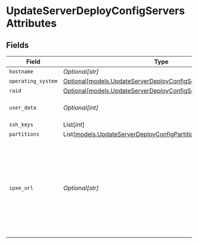 # UpdateServerDeployConfigServersAttributes


## Fields

| Field                                                                                                                                          | Type                                                                                                                                           | Required                                                                                                                                       | Description                                                                                                                                    |
| ---------------------------------------------------------------------------------------------------------------------------------------------- | ---------------------------------------------------------------------------------------------------------------------------------------------- | ---------------------------------------------------------------------------------------------------------------------------------------------- | ---------------------------------------------------------------------------------------------------------------------------------------------- |
| `hostname`                                                                                                                                     | *Optional[str]*                                                                                                                                | :heavy_minus_sign:                                                                                                                             | N/A                                                                                                                                            |
| `operating_system`                                                                                                                             | [Optional[models.UpdateServerDeployConfigServersOperatingSystem]](../models/updateserverdeployconfigserversoperatingsystem.md)                 | :heavy_minus_sign:                                                                                                                             | N/A                                                                                                                                            |
| `raid`                                                                                                                                         | [Optional[models.UpdateServerDeployConfigServersRaid]](../models/updateserverdeployconfigserversraid.md)                                       | :heavy_minus_sign:                                                                                                                             | N/A                                                                                                                                            |
| `user_data`                                                                                                                                    | *Optional[int]*                                                                                                                                | :heavy_minus_sign:                                                                                                                             | User data to configure the server                                                                                                              |
| `ssh_keys`                                                                                                                                     | List[*int*]                                                                                                                                    | :heavy_minus_sign:                                                                                                                             | N/A                                                                                                                                            |
| `partitions`                                                                                                                                   | List[[models.UpdateServerDeployConfigPartitions](../models/updateserverdeployconfigpartitions.md)]                                             | :heavy_minus_sign:                                                                                                                             | N/A                                                                                                                                            |
| `ipxe_url`                                                                                                                                     | *Optional[str]*                                                                                                                                | :heavy_minus_sign:                                                                                                                             | URL where iPXE script is stored on, necessary for custom image deployments. This attribute is required when operating system iPXE is selected. |